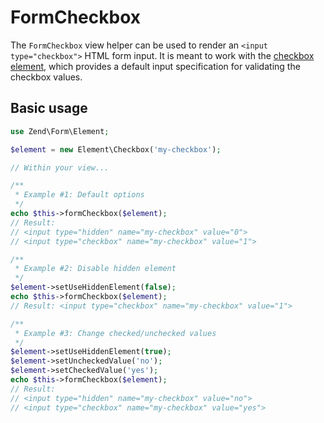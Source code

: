 # FormCheckbox

The `FormCheckbox` view helper can be used to render an `<input
type="checkbox">` HTML form input. It is meant to work with the
[checkbox element](../element/checkbox.md), which provides a default input
specification for validating the checkbox values.

## Basic usage

```php
use Zend\Form\Element;

$element = new Element\Checkbox('my-checkbox');

// Within your view...

/**
 * Example #1: Default options
 */
echo $this->formCheckbox($element);
// Result:
// <input type="hidden" name="my-checkbox" value="0">
// <input type="checkbox" name="my-checkbox" value="1">

/**
 * Example #2: Disable hidden element
 */
$element->setUseHiddenElement(false);
echo $this->formCheckbox($element);
// Result: <input type="checkbox" name="my-checkbox" value="1">

/**
 * Example #3: Change checked/unchecked values
 */
$element->setUseHiddenElement(true);
$element->setUncheckedValue('no');
$element->setCheckedValue('yes');
echo $this->formCheckbox($element);
// Result:
// <input type="hidden" name="my-checkbox" value="no">
// <input type="checkbox" name="my-checkbox" value="yes">
```
